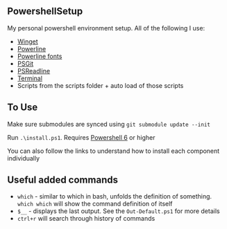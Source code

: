 ## PowershellSetup

My personal powershell environment setup. All of the following I use:

* [Winget](https://github.com/microsoft/winget-cli)
* [Powerline](https://github.com/Jaykul/PowerLine)
* [Powerline fonts](https://github.com/powerline/fonts)
* [PSGit](https://github.com/PoshCode/PSGit)
* [PSReadline](https://docs.microsoft.com/en-us/powershell/module/psreadline/?view=powershell-6)
* [Terminal](https://github.com/Microsoft/Terminal)
* Scripts from the scripts folder + auto load of those scripts

## To Use

Make sure submodules are synced using `git submodule update --init`

Run `.\install.ps1`. Requires [Powershell 6](https://aka.ms/ps6) or higher

You can also follow the links to understand how to install each component individually

## Useful added commands

* `which` - similar to which in bash, unfolds the definition of something. `which which` will show the command definition of itself
* `$__` - displays the last output. See the `Out-Default.ps1` for more details
* `ctrl+r` will search through history of commands